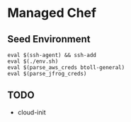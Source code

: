 # Managed Chef

## Seed Environment

```
eval $(ssh-agent) && ssh-add
eval $(./env.sh)
eval $(parse_aws_creds btoll-general)
eval $(parse_jfrog_creds)
```

## TODO

- cloud-init

